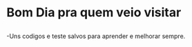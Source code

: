 # Bom Dia pra quem veio visitar 

##
-Uns codigos e teste salvos para aprender e melhorar sempre.  
<!---
Kirutox/Kirutox is a ✨ special ✨ repository because its `README.md` (this file) appears on your GitHub profile.
You can click the Preview link to take a look at your changes.
--->
